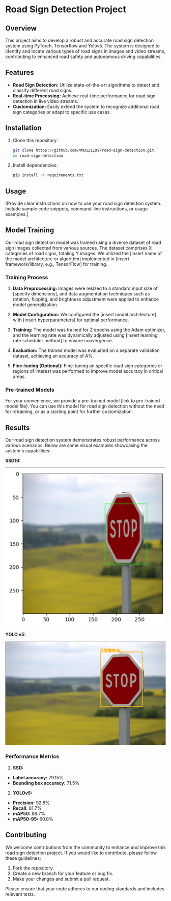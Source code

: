 # Road Sign Detection Project

## Overview

This project aims to develop a robust and accurate road sign detection system using PyTorch, Tensorflow and Yolov5. The system is designed to identify and locate various types of road signs in images and video streams, contributing to enhanced road safety and autonomous driving capabilities.

## Features

- **Road Sign Detection:** Utilize state-of-the-art algorithms to detect and classify different road signs.
- **Real-time Processing:** Achieve real-time performance for road sign detection in live video streams.
- **Customization:** Easily extend the system to recognize additional road sign categories or adapt to specific use cases.

## Installation

1. Clone this repository:

   ```bash
   git clone https://github.com/VMD121199/road-sign-detection.git
   cd road-sign-detection
   ```

2. Install dependencies:

   ```bash
   pip install -r requirements.txt
   ```

<!-- 3. [Add any specific installation instructions or additional dependencies if needed.] -->

## Usage

[Provide clear instructions on how to use your road sign detection system. Include sample code snippets, command-line instructions, or usage examples.]

## Model Training

Our road sign detection model was trained using a diverse dataset of road sign images collected from various sources. The dataset comprises X categories of road signs, totaling Y images. We utilized the [insert name of the model architecture or algorithm] implemented in [insert framework/library, e.g., TensorFlow] for training.

### Training Process

1. **Data Preprocessing:** Images were resized to a standard input size of [specify dimensions], and data augmentation techniques such as rotation, flipping, and brightness adjustment were applied to enhance model generalization.

2. **Model Configuration:** We configured the [insert model architecture] with [insert hyperparameters] for optimal performance.

3. **Training:** The model was trained for Z epochs using the Adam optimizer, and the learning rate was dynamically adjusted using [insert learning rate scheduler method] to ensure convergence.

4. **Evaluation:** The trained model was evaluated on a separate validation dataset, achieving an accuracy of A%.

5. **Fine-tuning (Optional):** Fine-tuning on specific road sign categories or regions of interest was performed to improve model accuracy in critical areas.

### Pre-trained Models

For your convenience, we provide a pre-trained model [link to pre-trained model file]. You can use this model for road sign detection without the need for retraining, or as a starting point for further customization.

## Results

Our road sign detection system demonstrates robust performance across various scenarios. Below are some visual examples showcasing the system's capabilities:


**SSD16:**

![Example 2](images/image_2.png)

**YOLO v5:**

![Example 1](images/image_1.png)

### Performance Metrics

1. **SSD:**

- **Label accuracy:** 79.15%
- **Bounding box accuracy:** 71.5%

2. **YOLOv5:**

- **Precision:** 92.8%
- **Recall:** 81.7%
- **mAP50:** 88.7%
- **mAP50-95:** 60.8%

## Contributing

We welcome contributions from the community to enhance and improve this road sign detection project. If you would like to contribute, please follow these guidelines:

1. Fork the repository.
2. Create a new branch for your feature or bug fix.
3. Make your changes and submit a pull request.

Please ensure that your code adheres to our coding standards and includes relevant tests.

<!-- ## Acknowledgments

We would like to express our gratitude to the following:

- [Name of external library or framework] for providing essential functionality.
- [Name of dataset provider] for the road sign dataset used in training. -->
